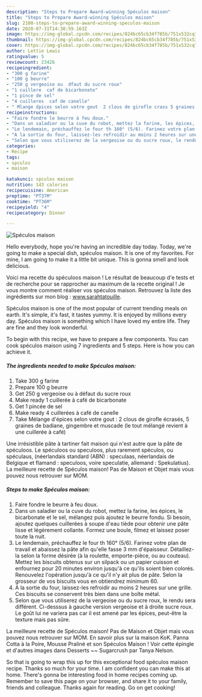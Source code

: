 ```yaml
---
description: "Steps to Prepare Award-winning Spéculos maison"
title: "Steps to Prepare Award-winning Spéculos maison"
slug: 2108-steps-to-prepare-award-winning-speculos-maison
date: 2020-07-31T14:38:59.163Z
image: https://img-global.cpcdn.com/recipes/824bc65cb34f785b/751x532cq70/speculos-maison-photo-principale-de-la-recette.jpg
thumbnail: https://img-global.cpcdn.com/recipes/824bc65cb34f785b/751x532cq70/speculos-maison-photo-principale-de-la-recette.jpg
cover: https://img-global.cpcdn.com/recipes/824bc65cb34f785b/751x532cq70/speculos-maison-photo-principale-de-la-recette.jpg
author: Lettie Lewis
ratingvalue: 5
reviewcount: 23426
recipeingredient:
- "300 g farine"
- "100 g beurre"
- "250 g vergeoise ou  dfaut du sucre roux"
- "1 cuillere  caf de bicarbonate"
- "1 pince de sel"
- "4 cuilleres  caf de canelle"
- " Mlange dpices selon votre gout  2 clous de girofle crass 5 graines de badiane gingembre et muscade le tout mlang revient  une cuillere  caf"
recipeinstructions:
- "Faire fondre le beurre à feu doux."
- "Dans un saladier ou la cuve du robot, mettez la farine, les épices, le bicarbonate et le sel, mélangez puis ajoutez le beurre fondu. Si besoin, ajoutez quelques cuillerées à soupe d&#39;eau tiède pour obtenir une pâte lisse et légèrement collante. Formez une boule, filmez et laissez poser toute la nuit."
- "Le lendemain, préchauffez le four th 160° (5/6). Farinez votre plan de travail et abaissez la pâte afin qu&#39;elle fasse 3 mm d&#39;épaisseur. Détaillez-la selon la forme désirée (à la roulette, emporte-pièce, ou au couteau). Mettez les biscuits obtenus sur un silpack ou un papier cuisson et enfournez pour 20 minutes environ jusqu&#39;à ce qu&#39;ils soient bien colorés. Renouvelez l&#39;opération jusqu&#39;à ce qu&#39;il n&#39;y ait plus de pâte. Selon la grosseur de vos biscuits vous en obtiendrez minimum 60."
- "A la sortie du four, laissez-les refroidir au moins 2 heures sur une grille. Ces biscuits se conservent très bien dans une boîte métal."
- "Selon que vous utiliserez de la vergeoise ou du sucre roux, le rendu sera différent. Ci-desssus à gauche version vergeoise et à droite sucre roux. Le goût lui ne variera pas car il est amené par les épices, peut-être la texture mais pas sûre."
categories:
- Recipe
tags:
- spculos
- maison

katakunci: spculos maison 
nutrition: 143 calories
recipecuisine: American
preptime: "PT37M"
cooktime: "PT36M"
recipeyield: "4"
recipecategory: Dinner

---
```



![Spéculos maison](https://img-global.cpcdn.com/recipes/824bc65cb34f785b/751x532cq70/speculos-maison-photo-principale-de-la-recette.jpg)

Hello everybody, hope you're having an incredible day today. Today, we're going to make a special dish, spéculos maison. It is one of my favorites. For mine, I am going to make it a little bit unique. This is gonna smell and look delicious.

Voici ma recette du spéculoos maison ! Le résultat de beaucoup d&#39;e tests et de recherche pour se rapprocher au maximum de la recette original ! Je vous montre comment réaliser vos spéculos maison. Retrouvez la liste des ingrédients sur mon blog : www.sarahtatouille.

Spéculos maison is one of the most popular of current trending meals on earth. It's simple, it's fast, it tastes yummy. It is enjoyed by millions every day. Spéculos maison is something which I have loved my entire life. They are fine and they look wonderful.


To begin with this recipe, we have to prepare a few components. You can cook spéculos maison using 7 ingredients and 5 steps. Here is how you can achieve it.

<!--inarticleads1-->

##### The ingredients needed to make Spéculos maison:

1. Take 300 g farine
1. Prepare 100 g beurre
1. Get 250 g vergeoise ou à défaut du sucre roux
1. Make ready 1 cuillerée à café de bicarbonate
1. Get 1 pincée de sel
1. Make ready 4 cuillerées à café de canelle
1. Take  Mélange d&#39;épices selon votre gout : 2 clous de girofle écrasés, 5 graines de badiane, gingembre et muscade (le tout mélangé revient à une cuillerée à café)


Une irrésistible pâte à tartiner fait maison qui n&#39;est autre que la pâte de spéculoos. Le spéculoos ou speculoos, plus rarement spéculos, ou spéculaus, (néerlandais standard (ABN) : speculaas, néerlandais de Belgique et flamand : speculoos, voire speculatie, allemand : Spekulatius). La meilleure recette de Spéculos maison! Pas de Maison et Objet mais vous pouvez nous retrouver sur MOM. 

<!--inarticleads2-->

##### Steps to make Spéculos maison:

1. Faire fondre le beurre à feu doux.
1. Dans un saladier ou la cuve du robot, mettez la farine, les épices, le bicarbonate et le sel, mélangez puis ajoutez le beurre fondu. Si besoin, ajoutez quelques cuillerées à soupe d&#39;eau tiède pour obtenir une pâte lisse et légèrement collante. Formez une boule, filmez et laissez poser toute la nuit.
1. Le lendemain, préchauffez le four th 160° (5/6). Farinez votre plan de travail et abaissez la pâte afin qu&#39;elle fasse 3 mm d&#39;épaisseur. Détaillez-la selon la forme désirée (à la roulette, emporte-pièce, ou au couteau). Mettez les biscuits obtenus sur un silpack ou un papier cuisson et enfournez pour 20 minutes environ jusqu&#39;à ce qu&#39;ils soient bien colorés. Renouvelez l&#39;opération jusqu&#39;à ce qu&#39;il n&#39;y ait plus de pâte. Selon la grosseur de vos biscuits vous en obtiendrez minimum 60.
1. A la sortie du four, laissez-les refroidir au moins 2 heures sur une grille. Ces biscuits se conservent très bien dans une boîte métal.
1. Selon que vous utiliserez de la vergeoise ou du sucre roux, le rendu sera différent. Ci-desssus à gauche version vergeoise et à droite sucre roux. Le goût lui ne variera pas car il est amené par les épices, peut-être la texture mais pas sûre.


La meilleure recette de Spéculos maison! Pas de Maison et Objet mais vous pouvez nous retrouver sur MOM. En savoir plus sur la maison KoK. Panna Cotta à la Poire, Mousse Praliné et son Spéculos Maison ! Voir cette épingle et d&#39;autres images dans Desserts ~~ Sugarcrush par Tanya Nelson. 

So that is going to wrap this up for this exceptional food spéculos maison recipe. Thanks so much for your time. I am confident you can make this at home. There's gonna be interesting food in home recipes coming up. Remember to save this page on your browser, and share it to your family, friends and colleague. Thanks again for reading. Go on get cooking!
